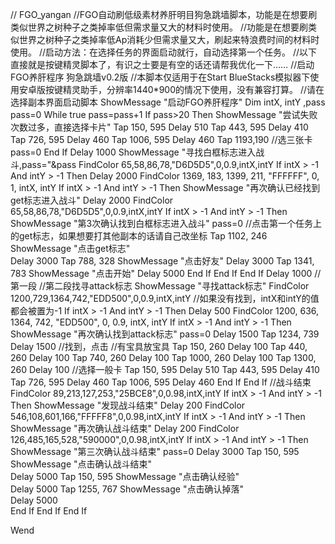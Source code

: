 // FGO_yangan
//FGO自动刷低级素材养肝明目狗急跳墙脚本，功能是在想要刷类似世界之树种子之类掉率低但需求量又大的材料时使用。
//功能是在想要刷类似世界之树种子之类掉率低Ap消耗少但需求量又大，刷起来特浪费时间的材料时使用。
//启动方法：在选择任务的界面启动就行，自动选择第一个任务。
//以下直接就是按键精灵脚本了，有识之士要是有空的话还请帮我优化一下……
//启动FGO养肝程序 狗急跳墙v0.2版
//本脚本仅适用于在Start BlueStacks模拟器下使用安卓版按键精灵助手，分辨率1440*900的情况下使用，没有兼容打算。
//请在选择副本界面启动脚本
ShowMessage "启动FGO养肝程序"
Dim intX, intY ,pass
pass=0
While true
pass=pass+1
If pass>20 Then
ShowMessage "尝试失败次数过多，直接选择卡片"
	Tap 150, 595
	Delay 510
	Tap 443, 595
	Delay 410
	Tap 726, 595
	Delay 460
	Tap 1006, 595
	Delay 460
	Tap 1193,190
	//选三张卡
pass=0
End If
Delay 1000
ShowMessage "寻找白框标志进入战斗,pass="&pass
FindColor 65,58,86,78,"D6D5D5",0,0.9,intX,intY
If intX > -1 And intY > -1 Then 
Delay 2000
FindColor 1369, 183, 1399, 211, "FFFFFF", 0, 1, intX, intY
If intX > -1 And intY > -1 Then 
ShowMessage "再次确认已经找到get标志进入战斗"
Delay 2000
FindColor 65,58,86,78,"D6D5D5",0,0.9,intX,intY
If intX > -1 And intY > -1 Then 
ShowMessage "第3次确认找到白框标志进入战斗"
pass=0
	//点击第一个任务上的get标志，如果想要打其他副本的话请自己改坐标
	Tap 1102, 246
ShowMessage "点击get标志"	
	Delay 3000
	Tap 788, 328
ShowMessage "点击好友"
	Delay 3000
	Tap 1341, 783
ShowMessage "点击开始"
	Delay 5000
End If
End If
End If
Delay 1000
//第一段
//第二段找寻attack标志
ShowMessage "寻找attack标志"
FindColor 1200,729,1364,742,"EDD500",0,0.9,intX,intY
//如果没有找到，intX和intY的值都会被置为-1
If intX > -1 And intY > -1 Then 
Delay 500
FindColor 1200, 636, 1364, 742, "EDD500", 0, 0.9, intX, intY
If intX > -1 And intY > -1 Then 
ShowMessage "再次确认找到attack标志"
pass=0
	Delay 1500
	Tap 1234, 739
	Delay 1500
	//找到，点击
	//有宝具放宝具
	Tap 150, 260
	Delay 100
	Tap 440, 260
	Delay 100
	Tap 740, 260
	Delay 100
	Tap 1000, 260
	Delay 100
	Tap 1300, 260
	Delay 100
	//选择一般卡
	Tap 150, 595
	Delay 510
	Tap 443, 595
	Delay 410
	Tap 726, 595
	Delay 460
	Tap 1006, 595
	Delay 460
End If
End If
//战斗结束
FindColor 89,213,127,253,"25BCE8",0,0.98,intX,intY
If intX > -1 And intY > -1 Then 
ShowMessage "发现战斗结束"
Delay 200
FindColor 546,108,601,166,"FFFFF8",0,0.98,intX,intY
If intX > -1 And intY > -1 Then 
ShowMessage "再次确认战斗结束"
Delay 200
FindColor 126,485,165,528,"590000",0,0.98,intX,intY
If intX > -1 And intY > -1 Then 
ShowMessage "第三次确认战斗结束"
pass=0
	Delay 3000
	Tap 150, 595
ShowMessage "点击确认战斗结束"	
	Delay 5000
	Tap 150, 595
ShowMessage "点击确认经验"	
	Delay 5000
	Tap 1255, 767
ShowMessage "点击确认掉落"	
	Delay 5000	
End If
End If
End If

Wend
